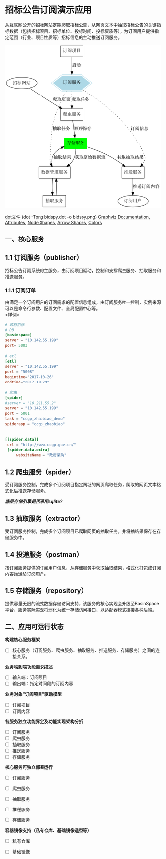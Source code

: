 # 招标公告订阅演示应用

从互联网公开的招标网站定期爬取招标公告，从网页文本中抽取招标公告的关键指标数据（包括招标项目、招标单位、投标时间、投标资质等），为订阅用户提供指定范围（行业、项目性质等）招标信息的主动推送订阅服务。

![](/graphics/bidspy.png)

[dot文件](https://www.gitbook.com/book/basinspace/basin-space-knowledges/edit#/edit/master/bidspy.dot?_k=qqf2tx) \(dot -Tpng bidspy.dot -o bidspy.png\) [Graphviz Documentation](http://www.graphviz.org/Documentation.php), [Attributes](http://www.graphviz.org/content/attrs), [Node Shapes](http://www.graphviz.org/content/node-shapes#html), [Arrow Shapes](http://www.graphviz.org/content/arrow-shapes), [Colors](http://www.graphviz.org/content/color-names)

## 一、核心服务

## 1.1 订阅服务（publisher）

招标公告订阅系统的主服务，由订阅项目驱动，控制和支撑爬虫服务、抽取服务和推送服务。

### 1.1.1 订阅订单

由满足一个订阅用户的订阅需求的配置信息组成，由订阅服务唯一控制，实例来源可以是命令行参数、配置文件、全局配置中心等。  
&lt;样例&gt;

```toml
# 政府招标
# DB
[basinspace]
server = "10.142.55.199"
port= 5003

# etl
[etl]
server = "10.142.55.199"
port = "5008"
begintime="2017-10-26"
endtime="2017-10-29"

# 爬虫
[spider]
#server = "10.211.55.2"
server = "10.142.55.199"
port = 5001
task = "ccgp_zhaobiao_demo"
spiderapp = "ccgp_zhaobiao"


[[spider.data]]
 url = "http://www.ccgp.gov.cn/"
 [spider.data.extra]
     websiteName = "政府采购"
```

## 1.2 爬虫服务（spider）

受订阅服务控制，完成多个订阅项目指定网址的网页爬取任务，爬取的网页文本格式化后推送存储服务。

_**底层存储引擎是否采用sqlite?**_

## 1.3 抽取服务（extractor）

受订阅服务控制，完成多个订阅项目已爬取网页的抽取任务，并将抽结果保存在存储服务中。

## 1.4 投递服务（postman）

按订阅服务提供的订阅用户信息，从存储服务中获取抽取结果，格式化打包成订阅内容推送给订阅用户。

## 1.5 存储服务（repository）

提供容量无限的流式数据存储访问支持，该服务的核心实现会升级至BasinSpace平台，服务实际实现将弱化为统一存储访问接口，以适配器模式挂接各种后端。

## 二、应用可运行状态

**构建核心服务框架**

* [ ] 核心服务（订阅服务、爬虫服务、抽取服务、推送服务、存储服务）之间的连接关系。

**业务端到端功能需求描述**

* [ ] 输入端：订阅项目
* [ ] 输出端：指定时间段的订阅内容

**业务对象“订阅项目”驱动模型**

* [ ] 订阅项目
* [ ] 订阅内容

**各服务独立功能界定及功能实现架构分折**

* [ ] 订阅服务
* [ ] 爬虫服务
* [ ] 抽取服务
* [ ] 推送服务
* [ ] 存储服务

**核心服务可独立部署运行**

* [ ] 订阅服务

* [ ] 爬虫服务

* [ ] 抽取服务

* [ ] 推送服务

* [ ] 存储服务

**容器镜像支持（私有仓库、基础镜像造型等）**

* [ ] 私有仓库
* [ ] 基础镜像



